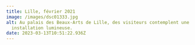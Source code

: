 ```yaml
---
title: Lille, février 2021
image: /images/dsc01333.jpg
alt: Au palais des Beaux-Arts de Lille, des visiteurs contemplent une
  installation lumineuse.
date: 2023-03-13T10:51:22.936Z
---
```

